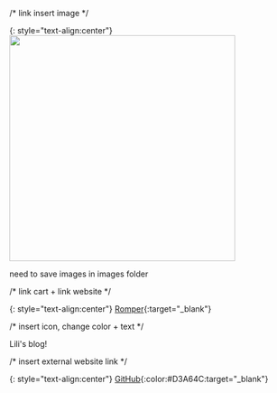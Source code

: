 
/* link insert image */

{: style="text-align:center"}
<img src="/images/image1.png" width="400">

need to save images in images folder

/* link cart + link website */

{: style="text-align:center"}
[<i class="fa fa-shopping-cart" aria-hidden="true" style="color:#D3A64C"></i> Romper](https://orchardmile.com/cosabella/cadence-romper-cbe718525e?color=bloom%252Fpristine%20ivory){:target="_blank"}



/* insert icon, change color + text */

<i class="fa fa-heart" aria-hidden="true" style="color:#D3A64C"></i> Lili's blog!



/* insert external website link */

{: style="text-align:center"}
[GitHub](http://github.com){:color:#D3A64C:target="_blank"}
